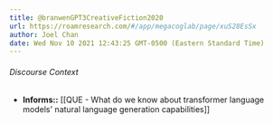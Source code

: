 ```yaml
---
title: @branwenGPT3CreativeFiction2020
url: https://roamresearch.com/#/app/megacoglab/page/xuS28EsSx
author: Joel Chan
date: Wed Nov 10 2021 12:43:25 GMT-0500 (Eastern Standard Time)
---
```




###### Discourse Context

- **Informs::** [[QUE - What do we know about transformer language models' natural language generation capabilities]]

